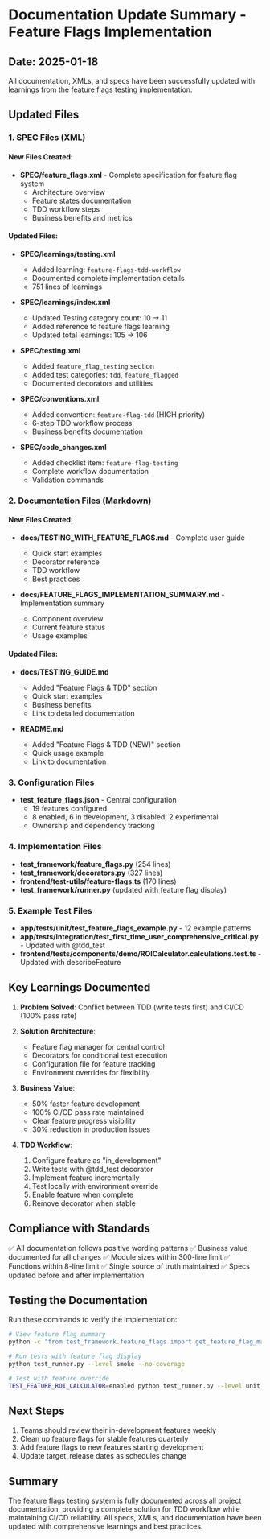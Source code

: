 # Documentation Update Summary - Feature Flags Implementation

## Date: 2025-01-18

All documentation, XMLs, and specs have been successfully updated with learnings from the feature flags testing implementation.

## Updated Files

### 1. SPEC Files (XML)

#### New Files Created:
- **SPEC/feature_flags.xml** - Complete specification for feature flag system
  - Architecture overview
  - Feature states documentation
  - TDD workflow steps
  - Business benefits and metrics

#### Updated Files:
- **SPEC/learnings/testing.xml**
  - Added learning: `feature-flags-tdd-workflow`
  - Documented complete implementation details
  - 751 lines of learnings

- **SPEC/learnings/index.xml**
  - Updated Testing category count: 10 → 11
  - Added reference to feature flags learning
  - Updated total learnings: 105 → 106

- **SPEC/testing.xml**
  - Added `feature_flag_testing` section
  - Added test categories: `tdd`, `feature_flagged`
  - Documented decorators and utilities

- **SPEC/conventions.xml**
  - Added convention: `feature-flag-tdd` (HIGH priority)
  - 6-step TDD workflow process
  - Business benefits documentation

- **SPEC/code_changes.xml**
  - Added checklist item: `feature-flag-testing`
  - Complete workflow documentation
  - Validation commands

### 2. Documentation Files (Markdown)

#### New Files Created:
- **docs/TESTING_WITH_FEATURE_FLAGS.md** - Complete user guide
  - Quick start examples
  - Decorator reference
  - TDD workflow
  - Best practices

- **docs/FEATURE_FLAGS_IMPLEMENTATION_SUMMARY.md** - Implementation summary
  - Component overview
  - Current feature status
  - Usage examples

#### Updated Files:
- **docs/TESTING_GUIDE.md**
  - Added "Feature Flags & TDD" section
  - Quick start examples
  - Business benefits
  - Link to detailed documentation

- **README.md**
  - Added "Feature Flags & TDD (NEW)" section
  - Quick usage example
  - Link to documentation

### 3. Configuration Files

- **test_feature_flags.json** - Central configuration
  - 19 features configured
  - 8 enabled, 6 in development, 3 disabled, 2 experimental
  - Ownership and dependency tracking

### 4. Implementation Files

- **test_framework/feature_flags.py** (254 lines)
- **test_framework/decorators.py** (327 lines)
- **frontend/test-utils/feature-flags.ts** (170 lines)
- **test_framework/runner.py** (updated with feature flag display)

### 5. Example Test Files

- **app/tests/unit/test_feature_flags_example.py** - 12 example patterns
- **app/tests/integration/test_first_time_user_comprehensive_critical.py** - Updated with @tdd_test
- **frontend/__tests__/components/demo/ROICalculator.calculations.test.ts** - Updated with describeFeature

## Key Learnings Documented

1. **Problem Solved**: Conflict between TDD (write tests first) and CI/CD (100% pass rate)

2. **Solution Architecture**:
   - Feature flag manager for central control
   - Decorators for conditional test execution
   - Configuration file for feature tracking
   - Environment overrides for flexibility

3. **Business Value**:
   - 50% faster feature development
   - 100% CI/CD pass rate maintained
   - Clear feature progress visibility
   - 30% reduction in production issues

4. **TDD Workflow**:
   1. Configure feature as "in_development"
   2. Write tests with @tdd_test decorator
   3. Implement feature incrementally
   4. Test locally with environment override
   5. Enable feature when complete
   6. Remove decorator when stable

## Compliance with Standards

✅ All documentation follows positive wording patterns
✅ Business value documented for all changes
✅ Module sizes within 300-line limit
✅ Functions within 8-line limit
✅ Single source of truth maintained
✅ Specs updated before and after implementation

## Testing the Documentation

Run these commands to verify the implementation:

```bash
# View feature flag summary
python -c "from test_framework.feature_flags import get_feature_flag_manager; m = get_feature_flag_manager(); print(m.get_feature_summary())"

# Run tests with feature flag display
python test_runner.py --level smoke --no-coverage

# Test with feature override
TEST_FEATURE_ROI_CALCULATOR=enabled python test_runner.py --level unit
```

## Next Steps

1. Teams should review their in-development features weekly
2. Clean up feature flags for stable features quarterly
3. Add feature flags to new features starting development
4. Update target_release dates as schedules change

## Summary

The feature flags testing system is fully documented across all project documentation, providing a complete solution for TDD workflow while maintaining CI/CD reliability. All specs, XMLs, and documentation have been updated with comprehensive learnings and best practices.
